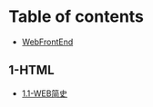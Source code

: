 # Table of contents

* [WebFrontEnd](README.md)

## 1-HTML

* [1.1-WEB简史](1-html/1.1web-jian-shi.md)

